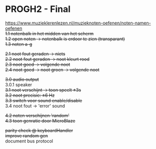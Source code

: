 # PROGH2 - Final
https://www.muzieklerenlezen.nl/muzieknoten-oefenen/noten-namen-oefenen  
~~1.1 notenbalk in het midden van het scherm~~  
~~1.2 open noten -> notenbalk is erdoor te zien (transparant)~~  
~~1.3 noten a-g~~  

~~2.1 noot fout geraden -> niets~~  
    ~~2.2 noot fout geraden -> noot kleurt rood~~  
~~2.3 noot goed -> volgende noot~~  
    ~~2.4 noot goed -> noot groen -> volgende noot~~  

~~3.0 audio output~~  
    3.0.1 speaker  
~~3.1 noot verschijnt -> toon speelt ±3s~~  
~~3.2 noot precisie: ±6 Hz~~  
~~3.3 switch voor sound enable/disable~~  
3.4 noot fout -> 'error' sound  

~~4.2 noten verschijnen 'random'~~  
~~4.3 toon genratie door MicroBlaze~~  

~~parity check @ keyboardHandler~~  
~~improve random gen~~  
document bus protocol
